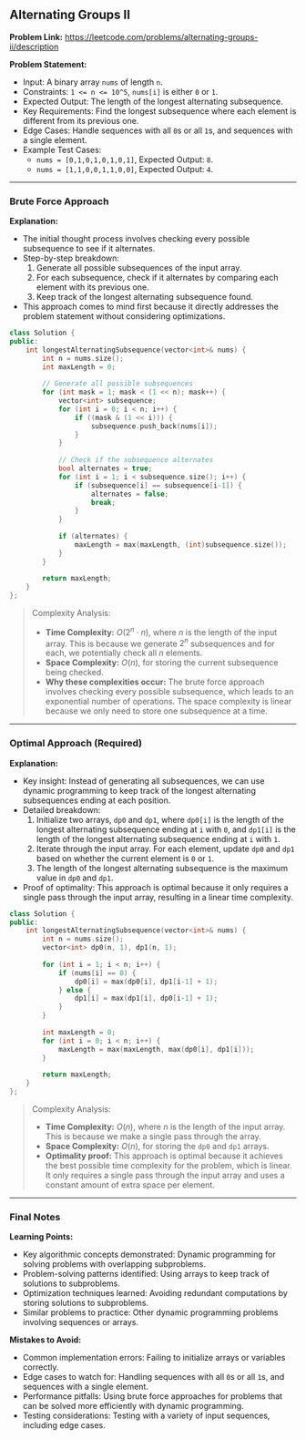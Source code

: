 ## Alternating Groups II

**Problem Link:** https://leetcode.com/problems/alternating-groups-ii/description

**Problem Statement:**
- Input: A binary array `nums` of length `n`.
- Constraints: `1 <= n <= 10^5`, `nums[i]` is either `0` or `1`.
- Expected Output: The length of the longest alternating subsequence.
- Key Requirements: Find the longest subsequence where each element is different from its previous one.
- Edge Cases: Handle sequences with all `0`s or all `1`s, and sequences with a single element.
- Example Test Cases:
  - `nums = [0,1,0,1,0,1,0,1]`, Expected Output: `8`.
  - `nums = [1,1,0,0,1,1,0,0]`, Expected Output: `4`.

---

### Brute Force Approach

**Explanation:**
- The initial thought process involves checking every possible subsequence to see if it alternates.
- Step-by-step breakdown:
  1. Generate all possible subsequences of the input array.
  2. For each subsequence, check if it alternates by comparing each element with its previous one.
  3. Keep track of the longest alternating subsequence found.
- This approach comes to mind first because it directly addresses the problem statement without considering optimizations.

```cpp
class Solution {
public:
    int longestAlternatingSubsequence(vector<int>& nums) {
        int n = nums.size();
        int maxLength = 0;
        
        // Generate all possible subsequences
        for (int mask = 1; mask < (1 << n); mask++) {
            vector<int> subsequence;
            for (int i = 0; i < n; i++) {
                if ((mask & (1 << i))) {
                    subsequence.push_back(nums[i]);
                }
            }
            
            // Check if the subsequence alternates
            bool alternates = true;
            for (int i = 1; i < subsequence.size(); i++) {
                if (subsequence[i] == subsequence[i-1]) {
                    alternates = false;
                    break;
                }
            }
            
            if (alternates) {
                maxLength = max(maxLength, (int)subsequence.size());
            }
        }
        
        return maxLength;
    }
};
```

> Complexity Analysis:
> - **Time Complexity:** $O(2^n \cdot n)$, where $n$ is the length of the input array. This is because we generate $2^n$ subsequences and for each, we potentially check all $n$ elements.
> - **Space Complexity:** $O(n)$, for storing the current subsequence being checked.
> - **Why these complexities occur:** The brute force approach involves checking every possible subsequence, which leads to an exponential number of operations. The space complexity is linear because we only need to store one subsequence at a time.

---

### Optimal Approach (Required)

**Explanation:**
- Key insight: Instead of generating all subsequences, we can use dynamic programming to keep track of the longest alternating subsequences ending at each position.
- Detailed breakdown:
  1. Initialize two arrays, `dp0` and `dp1`, where `dp0[i]` is the length of the longest alternating subsequence ending at `i` with `0`, and `dp1[i]` is the length of the longest alternating subsequence ending at `i` with `1`.
  2. Iterate through the input array. For each element, update `dp0` and `dp1` based on whether the current element is `0` or `1`.
  3. The length of the longest alternating subsequence is the maximum value in `dp0` and `dp1`.
- Proof of optimality: This approach is optimal because it only requires a single pass through the input array, resulting in a linear time complexity.

```cpp
class Solution {
public:
    int longestAlternatingSubsequence(vector<int>& nums) {
        int n = nums.size();
        vector<int> dp0(n, 1), dp1(n, 1);
        
        for (int i = 1; i < n; i++) {
            if (nums[i] == 0) {
                dp0[i] = max(dp0[i], dp1[i-1] + 1);
            } else {
                dp1[i] = max(dp1[i], dp0[i-1] + 1);
            }
        }
        
        int maxLength = 0;
        for (int i = 0; i < n; i++) {
            maxLength = max(maxLength, max(dp0[i], dp1[i]));
        }
        
        return maxLength;
    }
};
```

> Complexity Analysis:
> - **Time Complexity:** $O(n)$, where $n$ is the length of the input array. This is because we make a single pass through the array.
> - **Space Complexity:** $O(n)$, for storing the `dp0` and `dp1` arrays.
> - **Optimality proof:** This approach is optimal because it achieves the best possible time complexity for the problem, which is linear. It only requires a single pass through the input array and uses a constant amount of extra space per element.

---

### Final Notes

**Learning Points:**
- Key algorithmic concepts demonstrated: Dynamic programming for solving problems with overlapping subproblems.
- Problem-solving patterns identified: Using arrays to keep track of solutions to subproblems.
- Optimization techniques learned: Avoiding redundant computations by storing solutions to subproblems.
- Similar problems to practice: Other dynamic programming problems involving sequences or arrays.

**Mistakes to Avoid:**
- Common implementation errors: Failing to initialize arrays or variables correctly.
- Edge cases to watch for: Handling sequences with all `0`s or all `1`s, and sequences with a single element.
- Performance pitfalls: Using brute force approaches for problems that can be solved more efficiently with dynamic programming.
- Testing considerations: Testing with a variety of input sequences, including edge cases.